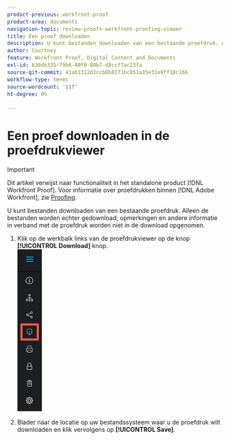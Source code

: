 ```yaml
---
product-previous: workfront-proof
product-area: documents
navigation-topic: review-proofs-workfront-proofing-viewer
title: Een proef downloaden
description: U kunt bestanden downloaden van een bestaande proefdruk. Alleen de bestanden worden echter gedownload; opmerkingen en andere informatie in verband met de proefdruk worden niet in de download opgenomen.
author: Courtney
feature: Workfront Proof, Digital Content and Documents
exl-id: 630db335-79b6-40f0-80b7-d8ccf7ac23fa
source-git-commit: 41ab1312d2ccb8b8271bc851a35e31e9ff18c16b
workflow-type: tm+mt
source-wordcount: '117'
ht-degree: 0%

---
```


# Een proef downloaden in de proefdrukviewer

>[!IMPORTANT]
>
>Dit artikel verwijst naar functionaliteit in het standalone product [!DNL Workfront Proof]. Voor informatie over proefdrukken binnen [!DNL Adobe Workfront], zie [Proofing](../../../review-and-approve-work/proofing/proofing.md).

U kunt bestanden downloaden van een bestaande proefdruk. Alleen de bestanden worden echter gedownload; opmerkingen en andere informatie in verband met de proefdruk worden niet in de download opgenomen.

1. Klik op de werkbalk links van de proefdrukviewer op de knop **[!UICONTROL Download]** knop.\
   ![Proofing_Viewer_toolbar_button_-_Download.png](assets/proofing-viewer-toolbar-button---download.png)

1. Blader naar de locatie op uw bestandssysteem waar u de proefdruk wilt downloaden en klik vervolgens op **[!UICONTROL Save]**.

